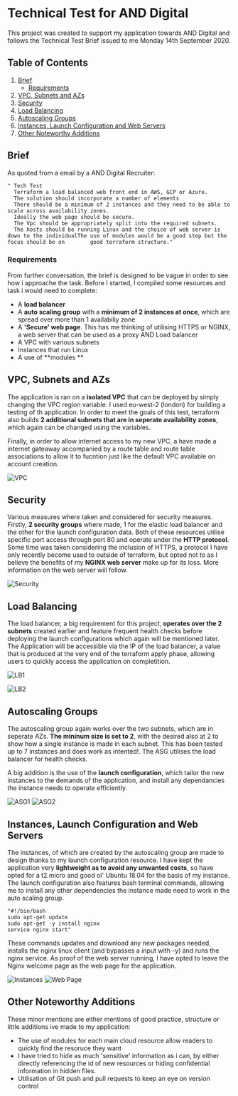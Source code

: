 # Technical Test for AND Digital
This project was created to support my application towards AND Digital and follows the Technical Test Brief issued to me Monday 14th September 2020.

## Table of Contents

1. [Brief]()
    + [Requirements](https://github.com/HavidDulsman/Workout/blob/developer/README.md#requirements)
2. [VPC, Subnets and AZs]()
3. [Security]()
4. [Load Balancing]()
5. [Autoscaling Groups]()
6. [Instances, Launch Configuration and Web Servers]()
7. [Other Noteworthy Additions]()

## Brief
As quoted from a email by a AND Digital Recruiter:
    
    " Tech Test
      Terraform a load balanced web front end in AWS, GCP or Azure.
      The solution should incorporate a number of elements
      There should be a minimum of 2 instances and they need to be able to scale across availability zones.
      Ideally the web page should be secure.
      The Vpc should be appropriately split into the required subnets.
      The hosts should be running Linux and the choice of web server is down to the individualThe use of modules would be a good step but the focus should be on        good terraform structure."
      
### Requirements
From further conversation, the brief is designed to be vague in order to see how i approache the task. Before I started, I compiled some resources and task i would need to complete:
* A **load balancer**
* A **auto scaling group** with a **minimum of 2 instances at once**, which are spread over more than 1 availabiliy zone
* A **'Secure' web page**. This has me thinking of utilising HTTPS or NGINX, a web server that can be used as a proxy AND Load balancer
* A VPC with various subnets
* Instances that run Linux
* A use of **modules **

## VPC, Subnets and AZs
The application is ran on a **isolated VPC** that can be deployed by simply changing the VPC region variable. I used eu-west-2 (london) for building a testing of th application. In order to meet the goals of this test, terraform also builds **2 additional subnets that are in seperate availability zones**, which again can be changed using the variables.

Finally, in order to allow internet access to my new VPC, a have made a internet gateaway accompanied by a route table and route table associations to allow it to fucntion just like the default VPC available on account creation.

![VPC](https://i.imgur.com/818Mksk.png)

## Security
Various measures where taken and considered for security measures. Firstly, **2 security groups** where made, 1 for the elastic load balancer and the other for the launch configuration data. Both of these resources utilise specific port access through port 80 and operate under the **HTTP protocol**. Some time was taken considering the inclusion of HTTPS, a protocol I have only recently become used to outside of terraform, but opted not to as I believe the benefits of my **NGINX web server** make up for its loss. More information on the web server will follow.

![Security](https://i.imgur.com/XjwQOXY.png)

## Load Balancing
The load balancer, a big requirement for this project, **operates over the 2 subnets** created earlier and feature frequent health checks before deploying the launch configurations which again will be mentioned later. The Application will be accessible via the IP of the load balancer, a value that is produced at the very end of the terraform apply phase, allowing users to quickly access the application on completition.

![LB1](https://i.imgur.com/Mk2BkYw.png)

![LB2](https://i.imgur.com/4NVqaFZ.png)
## Autoscaling Groups
The autoscaling group again works over the two subnets, which are in seperate AZs. **The mininum size is set to 2**, with the desired also at 2 to show how a single instance is made in each subnet. This has been tested up to 7 instances and does work as intented!. The ASG utilises the load balancer for health checks.

A big addition is the use of the **launch configuration**, which tailor the new instances to the demands of the application, and install any dependancies the instance needs to operate efficiently.

![ASG1](https://i.imgur.com/yxg41Wk.png)
![ASG2](https://i.imgur.com/mUBNif4.png)

## Instances, Launch Configuration and Web Servers
The instances, of which are created by the autoscaling group are made to design thanks to my launch configuration resource. I have kept the application very **lightweight as to avoid any unwanted costs**, so have opted for a t2.micro and good ol' Ubuntu 18.04 for the basis of my instance. The launch configuration also features bash terminal commands, allowing me to install any other dependencies the instance made need to work in the auto scaling group. 

    "#!/bin/bash
    sudo apt-get update
    sudo apt-get -y install nginx 
    service nginx start"

These commands updates and download any new packages needed, installs the nginx linux client (and bypasses a input with -y) and runs the nginx service. As proof of the web server running, I have opted to leave the Nginx welcome page as the web page for the application.

![Instances](https://i.imgur.com/LLjQU1B.png)
![Web Page](https://i.imgur.com/3HPu1jQ.png)


## Other Noteworthy Additions
These minor mentions are either mentions of good practice, structure or little additions ive made to my application:
* The use of modules for each main cloud resource allow readers to quickly find the resoruce they want
* I have tried to hide as much 'sensitive' information as i can, by either directly referencing the id of new resources or hiding confidential information in hidden files.
* Utilisation of Git push and pull requests to keep an eye on version control

